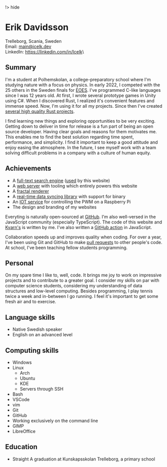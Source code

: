 !> hide

<head>
    <title>CV</title>
    <meta name="permalinks" content="disabled" /> <!-- part of JS on icelk.dev & kvarn.org, options: disabled|enabled|not-titles -->
    <meta name="description" content="My CV" />
    <style>
        #top-bar {
            display: none;
        }
        main md {
            max-width: min(90%, 70ch);
        }
    </style>
</head>

# Erik Davidsson

Trelleborg, Scania, Sweden\
Email: [main@icelk.dev](mailto:main@icelk.dev)\
LinkedIn: <https://linkedin.com/in/Icelk>\

## Summary

I'm a student at Polhemskolan, a college-preparatory school where I'm studying
nature with a focus on physics. In early 2022, I competed with the 25 others in
the Sweden finals for [EOES](https://www.eoes.science/npo/association.html).
I've programmed C-like languages since I was 12 years old. At first, I wrote
several prototype games in Unity using C#. When I discovered Rust, I realized
it's convenient features and immense speed. Now, I'm using it for all my
projects. Since then I've created
[several high quality Rust projects](https://github.com/Icelk?tab=repositories&q=&language=rust).

I find learning new things and exploring opportunities to be very exciting.
Getting down to deliver in time for release is a fun part of being an open
source developer. Having clear goals and reasons for them motivates me. This
enables me to find the best solution regarding time spent, performance, and
simplicity. I find it important to keep a good attitude and enjoy easing the
atmosphere. In the future, I see myself work with a team solving difficult
problems in a company with a culture of human equity.

## Achievements

-   A [full-text search engine](https://github.com/Icelk/elipdotter)
    ([used](https://github.com/Icelk/kvarn-search) by this website)
-   A [web server](https://kvarn.org) with tooling which entirely powers this
    website
-   A [fractal renderer](https://github.com/Icelk/fractal-renderer)
-   A [real-time data syncing library](https://agde.dev/) with support for
    binary
-   An [IOT service](/httPWM/) for controlling the PWM on a Raspberry Pi
-   The design and branding of my websites

Everyting is naturally open-sourced at [GitHub](https://github.com/Icelk/). I'm
also well-versed in the JavaScript community (especially TypeScript). The code
of this website and [Kvarn's](https://kvarn.org) is written by me. I've also
written a [GitHub action](https://github.com/Icelk/rustdoc-link-check) in
JavaScript.

Collaboration speeds up and improves quality when coding. For over a year, I've
been using Git and GitHub to make
[pull requests](https://github.com/Spotifyd/spotifyd/pull/915) to other people's
code. At school, I've been teaching fellow students programming.

## Personal

On my spare time I like to, well, code. It brings me joy to work on impressive
projects and to contribute to a greater goal. I consider my skills on par with
computer science students, considering my understanding of data structures and
low-level computing. Besides programming, I play tennis twice a week and
in-between I go running. I feel it's important to get some fresh air and to
exercise.

## Language skills

-   Native Swedish speaker
-   English on an advanced level

## Computing skills

-   Windows
-   Linux
    -   Arch
    -   Ubuntu
    -   KDE
    -   Servers through SSH
-   Bash
-   VSCode
-   vim
-   Git
-   GitHub
-   Working exclusively on the command line
-   GIMP
-   LibreOffice

## Education

-   Straight A graduation at Kunskapsskolan Trelleborg, a primary school
